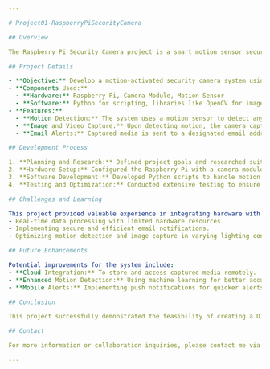 ```yaml
---

# Project01-RaspberryPiSecurityCamera

## Overview

The Raspberry Pi Security Camera project is a smart motion sensor security system built using a Raspberry Pi and Python. This project was undertaken as a part of a solo initiative associated with Seneca College. The system is designed to detect motion, capture images and video clips, and send notifications via email. This project aims to offer a cost-effective and adaptable security solution suitable for various environments, such as homes or offices.

## Project Details

- **Objective:** Develop a motion-activated security camera system using a Raspberry Pi.
- **Components Used:**
  - **Hardware:** Raspberry Pi, Camera Module, Motion Sensor
  - **Software:** Python for scripting, libraries like OpenCV for image processing, and smtplib for sending emails.
- **Features:**
  - **Motion Detection:** The system uses a motion sensor to detect any movement within its field of view.
  - **Image and Video Capture:** Upon detecting motion, the camera captures images and short video clips.
  - **Email Alerts:** Captured media is sent to a designated email address to provide real-time alerts.

## Development Process

1. **Planning and Research:** Defined project goals and researched suitable hardware and software components.
2. **Hardware Setup:** Configured the Raspberry Pi with a camera module and connected a motion sensor.
3. **Software Development:** Developed Python scripts to handle motion detection, media capture, and email notifications.
4. **Testing and Optimization:** Conducted extensive testing to ensure reliability and optimize performance.

## Challenges and Learning

This project provided valuable experience in integrating hardware with software, particularly in areas such as:
- Real-time data processing with limited hardware resources.
- Implementing secure and efficient email notifications.
- Optimizing motion detection and image capture in varying lighting conditions.

## Future Enhancements

Potential improvements for the system include:
- **Cloud Integration:** To store and access captured media remotely.
- **Enhanced Motion Detection:** Using machine learning for better accuracy.
- **Mobile Alerts:** Implementing push notifications for quicker alerts.

## Conclusion

This project successfully demonstrated the feasibility of creating a DIY security camera system using affordable hardware and open-source software. It has potential applications in personal and commercial security setups.

## Contact

For more information or collaboration inquiries, please contact me via [email](mailto:avipatel770@gmail.com) or connect with me on [LinkedIn](http://www.linkedin.com/in/patel-avi).

---
```

